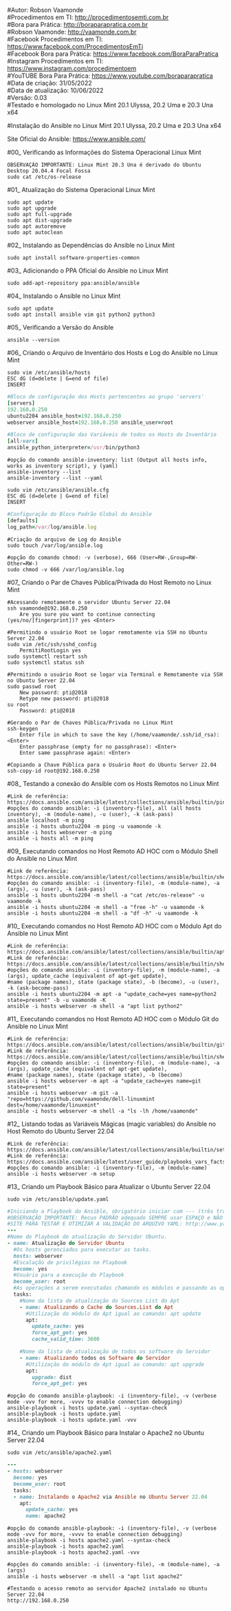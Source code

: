 #Autor: Robson Vaamonde<br>
#Procedimentos em TI: http://procedimentosemti.com.br<br>
#Bora para Prática: http://boraparapratica.com.br<br>
#Robson Vaamonde: http://vaamonde.com.br<br>
#Facebook Procedimentos em TI: https://www.facebook.com/ProcedimentosEmTi<br>
#Facebook Bora para Prática: https://www.facebook.com/BoraParaPratica<br>
#Instagram Procedimentos em TI: https://www.instagram.com/procedimentoem<br>
#YouTUBE Bora Para Prática: https://www.youtube.com/boraparapratica<br>
#Data de criação: 31/05/2022<br>
#Data de atualização: 10/06/2022<br>
#Versão: 0.03<br>
#Testado e homologado no Linux Mint 20.1 Ulyssa, 20.2 Uma e 20.3 Una x64

#Instalação do Ansible no Linux Mint 20.1 Ulyssa, 20.2 Uma e 20.3 Una x64

Site Oficial do Ansible: https://www.ansible.com/

#00_ Verificando as Informações do Sistema Operacional Linux Mint<br>

	OBSERVAÇÃO IMPORTANTE: Linux Mint 20.3 Una é derivado do Ubuntu Desktop 20.04.4 Focal Fossa
	sudo cat /etc/os-release

#01_ Atualização do Sistema Operacional Linux Mint<br>

	sudo apt update
	sudo apt upgrade
	sudo apt full-upgrade
	sudo apt dist-upgrade
	sudo apt autoremove
	sudo apt autoclean

#02_ Instalando as Dependências do Ansible no Linux Mint<br>

	sudo apt install software-properties-common

#03_ Adicionando o PPA Oficial do Ansible no Linux Mint<br>

	sudo add-apt-repository ppa:ansible/ansible

#04_ Instalando o Ansible no Linux Mint<br>

	sudo apt update
	sudo apt install ansible vim git python2 python3

#05_ Verificando a Versão do Ansible<br>

	ansible --version

#06_ Criando o Arquivo de Inventário dos Hosts e Log do Ansible no Linux Mint<br>

	sudo vim /etc/ansible/hosts
	ESC dG (d=delete | G=end of file)
	INSERT

```ruby
#Bloco de configuração dos Hosts pertencentes ao grupo 'servers'
[servers]
192.168.0.250
ubuntu2204 ansible_host=192.168.0.250
webserver ansible_host=192.168.0.250 ansible_user=root

#Bloco de configuração das Variáveis de todos os Hosts do Inventário
[all:vars]
ansible_python_interpreter=/usr/bin/python3
```

	#opção do comando ansible-inventory: list (Output all hosts info, works as inventory script), y (yaml)
	ansible-inventory --list
	ansible-inventory --list --yaml

	sudo vim /etc/ansible/ansible.cfg
	ESC dG (d=delete | G=end of file)
	INSERT

```ruby
#Configuração do Bloco Padrão Global do Ansible
[defaults]
log_path=/var/log/ansible.log
```

	#Criação do arquivo de Log do Ansible
	sudo touch /var/log/ansible.log
	
	#opção do comando chmod: -v (verbose), 666 (User=RW-,Group=RW-Other=RW-)
	sudo chmod -v 666 /var/log/ansible.log

#07_ Criando o Par de Chaves Pública/Privada do Host Remoto no Linux Mint<br>

	#Acessando remotamente o servidor Ubuntu Server 22.04
	ssh vaamonde@192.168.0.250
		Are you sure you want to continue connecting (yes/no/[fingerprint])? yes <Enter>
	
	#Permitindo o usuário Root se logar remotamente via SSH no Ubuntu Server 22.04
	sudo vim /etc/ssh/sshd_config
		PermitiRootLogin yes
	sudo systemctl restart ssh
	sudo systemctl status ssh
	
	#Permitindo o usuário Root se logar via Terminal e Remotamente via SSH no Ubuntu Server 22.04
	sudo passwd root
		New password: pti@2018
		Retype new password: pti@2018
	su root
		Password: pti@2018

	#Gerando o Par de Chaves Pública/Privada no Linux Mint
	ssh-keygen
		Enter file in which to save the key (/home/vaamonde/.ssh/id_rsa): <Enter>
		Enter passphrase (empty for no passphrase): <Enter>
		Enter same passphrase again: <Enter>
	
	#Copiando a Chave Pública para o Usuário Root do Ubuntu Server 22.04
	ssh-copy-id root@192.168.0.250

#08_ Testando a conexão do Ansible com os Hosts Remotos no Linux Mint<br>

	#Link de referência: https://docs.ansible.com/ansible/latest/collections/ansible/builtin/ping_module.html
	#opções do comando ansible: -i (inventory-file), all (all hosts inventory), -m (module-name), -u (user), -k (ask-pass)
	ansible localhost -m ping
	ansible -i hosts ubuntu2204 -m ping -u vaamonde -k
	ansible -i hosts webserver -m ping
	ansible -i hosts all -m ping

#09_ Executando comandos no Host Remoto AD HOC com o Módulo Shell do Ansible no Linux Mint<br>

	#Link de referência: https://docs.ansible.com/ansible/latest/collections/ansible/builtin/shell_module.html
	#opções do comando ansible: -i (inventory-file), -m (module-name), -a (args), -u (user), -k (ask-pass)
	ansible -i hosts ubuntu2204 -m shell -a "cat /etc/os-release" -u vaamonde -k
	ansible -i hosts ubuntu2204 -m shell -a "free -h" -u vaamonde -k
	ansible -i hosts ubuntu2204 -m shell -a "df -h" -u vaamonde -k

#10_ Executando comandos no Host Remoto AD HOC com o Módulo Apt do Ansible no Linux Mint<br>

	#Link de referência: https://docs.ansible.com/ansible/latest/collections/ansible/builtin/apt_module.html
	#Link de referência: https://docs.ansible.com/ansible/latest/collections/ansible/builtin/shell_module.html
	#opções do comando ansible: -i (inventory-file), -m (module-name), -a (args), update_cache (equivalent of apt-get update),
	#name (package names), state (package state), -b (become), -u (user), -k (ask-become-pass)
	ansible -i hosts ubuntu2204 -m apt -a "update_cache=yes name=python2 state=present" -b -u vaamonde -K
	ansible -i hosts webserver -m shell -a "apt list python2"

#11_ Executando comandos no Host Remoto AD HOC com o Módulo Git do Ansible no Linux Mint<br>

	#Link de referência: https://docs.ansible.com/ansible/latest/collections/ansible/builtin/git_module.html
	#Link de referência: https://docs.ansible.com/ansible/latest/collections/ansible/builtin/shell_module.html
	#opções do comando ansible: -i (inventory-file), -m (module-name), -a (args), update_cache (equivalent of apt-get update), 
	#name (package names), state (package state), -b (become)
	ansible -i hosts webserver -m apt -a "update_cache=yes name=git state=present"
	ansible -i hosts webserver -m git -a "repo=https://github.com/vaamonde/dell-linuxmint dest=/home/vaamonde/linuxmint"
	ansible -i hosts webserver -m shell -a "ls -lh /home/vaamonde"

#12_ Listando todas as Variáveis Mágicas (magic variables) do Ansible no Host Remoto do Ubuntu Server 22.04<br>

	#Link de referência: https://docs.ansible.com/ansible/latest/collections/ansible/builtin/setup_module.html
	#Link de referência: https://docs.ansible.com/ansible/latest/user_guide/playbooks_vars_facts.html
	#opções do comando ansible: -i (inventory-file), -m (module-name)
	ansible -i hosts webserver -m setup

#13_ Criando um Playbook Básico para Atualizar o Ubuntu Server 22.04<br>

	sudo vim /etc/ansible/update.yaml

```ruby
#Iniciando a Playbook do Ansible, obrigatório iniciar com --- (três traços)
#OBSERVAÇÃO IMPORTANTE: Recuo PADRÃO adequado SEMPRE usar ESPAÇO e NÃO TABS (tabulador) - 2(dois) ESPAÇOS
#SITE PARA TESTAR E OTIMIZAR A VALIDAÇÃO DO ARQUIVO YAML: http://www.yamllint.com/
---
#Nome do Playbook de atualização do Servidor Ubuntu.
- name: Atualização do Servidor Ubuntu
  #Os hosts gerenciados para executar as tasks.
  hosts: webserver
  #Escalação de privilégios no Playbook
  become: yes
  #Usuário para a execução do Playbook
  become_user: root
  #As operações a serem executadas chamando os módulos e passando as opções necessárias.
  tasks:
    #Nome da lista de atualização do Sources List do Apt
    - name: Atualizando o Cache do Sources.List do Apt
      #Utilização do módulo do Apt igual ao comando: apt update
      apt:
        update_cache: yes
        force_apt_get: yes
        cache_valid_time: 3600

    #Nome da lista de atualização de todos os software do Servidor
    - name: Atualizando todos os Software do Servidor
      #Utilização do módulo do Apt igual ao comando: apt upgrade
      apt:
        upgrade: dist
        force_apt_get: yes
```

	#opção do comando ansible-playbook: -i (inventory-file), -v (verbose mode -vvv for more, -vvvv to enable connection debugging)
	ansible-playbook -i hosts update.yaml --syntax-check
	ansible-playbook -i hosts update.yaml
	ansible-playbook -i hosts update.yaml -vvv

#14_ Criando um Playbook Básico para Instalar o Apache2 no Ubuntu Server 22.04<br>

	sudo vim /etc/ansible/apache2.yaml

```ruby
---
- hosts: webserver
  become: yes
  become_user: root
  tasks:
  - name: Instalando o Apache2 via Ansible no Ubuntu Server 22.04
    apt:
      update_cache: yes
      name: apache2
```

	#opção do comando ansible-playbook: -i (inventory-file), -v (verbose mode -vvv for more, -vvvv to enable connection debugging)
	ansible-playbook -i hosts apache2.yaml --syntax-check
	ansible-playbook -i hosts apache2.yaml
	ansible-playbook -i hosts apache2.yaml -vvv

	#opções do comando ansible: -i (inventory-file), -m (module-name), -a (args)
	ansible -i hosts webserver -m shell -a "apt list apache2"

	#Testando o acesso remoto ao servidor Apache2 instalado no Ubuntu Server 22.04	
	http://192.168.0.250
